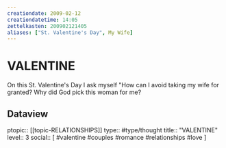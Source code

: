```yaml
---
creationdate: 2009-02-12
creationdatetime: 14:05
zettelkasten: 200902121405
aliases: ["St. Valentine's Day", My Wife]
---
```

# VALENTINE
On this St. Valentine's Day I ask myself "How can I avoid taking my wife for granted? Why did God pick this woman for me?

## Dataview
ptopic:: [[topic-RELATIONSHIPS]]
type:: #type/thought
title:: "VALENTINE"
level:: 3
social:: [ #valentine #couples #romance #relationships #love ]